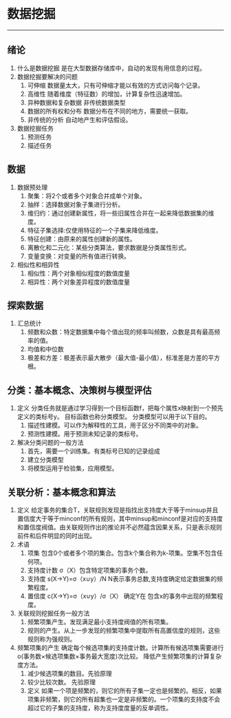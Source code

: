 
# 数据挖掘

------
## 绪论
1. 什么是数据挖掘
    是在大型数据存储库中，自动的发现有用信息的过程。
2. 数据挖掘要解决的问题
    1. 可伸缩 数据量太大，只有可伸缩才能以有效的方式访问每个记录。
    2. 高维性 随着维度（特征数）的增加，计算复杂性迅速增加。
    3. 异种数据和复杂数据  非传统数据类型
    4. 数据的所有权和分布 数据分布在不同的地方，需要统一获取。
    5. 非传统的分析 自动地产生和评估假设。
3. 数据挖掘任务
    1. 预测任务
    2. 描述任务

## 数据
1. 数据预处理
    1. 聚集：将2个或者多个对象合并成单个对象。
    2. 抽样：选择数据对象子集进行分析。
    3. 维归约：通过创建新属性，将一些旧属性合并在一起来降低数据集的维度。
    4. 特征子集选择:仅使用特征的一个子集来降低维度。
    5. 特征创建：由原来的属性创建新的属性。
    6. 离散化和二元化：某些分类算法，要求数据是分类属性形式。
    7. 变量变换：对变量的所有值进行转换。
2. 相似性和相异性
    1. 相似性：两个对象相似程度的数值度量
    2. 相异性：两个对象差异程度的数值度量
    
## 探索数据
1. 汇总统计
    1.  频数和众数：特定数据集中每个值出现的频率叫频数，众数是具有最高频率的值。
    2.  均值和中位数
    3.  极差和方差：极差表示最大散步（最大值-最小值），标准差是方差的平方根。

## 分类：基本概念、决策树与模型评估

1. 定义
   分类任务就是通过学习得到一个目标函数f，把每个属性x映射到一个预先定义的类标号y。
   目标函数也称分类模型。
   分类模型可以用于以下目的。
   1. 描述性建模。可以作为解释性的工具，用于区分不同类中的对象。
   2. 预测性建模。用于预测未知记录的类标号。
2. 解决分类问题的一般方法
   1. 首先，需要一个训练集。有类标号已知的记录组成
   2. 建立分类模型
   3. 将模型运用于检验集，应用模型。

## 关联分析：基本概念和算法
1. 定义
   给定事务的集合T，关联规则发现是指找出支持度大于等于minsup并且置信度大于等于minconf的所有规则，其中minsup和minconf是对应的支持度和置信度阀值。由关联规则作出的推论并不必然蕴含因果关系，只是表示规则前件和后件明显的同时出现。
2. 术语
   1. 项集 包含0个或者多个项的集合。包含k个集合称为k-项集。空集不包含任何项。
   2. 支持度计数 σ（X）包含特定项集的事务个数。
   3. 支持度 s(X->Y)=σ（x∪y）/N  N表示事务总数,支持度确定给定数据集的频繁程度。
   4. 置信度 c(X->Y)=σ（x∪y）/σ（X） 确定Y在 包含x的事务中出现的频繁程度。
3. 关联规则挖掘任务一般方法
   1. 频繁项集产生。发现满足最小支持度阀值的所有项集。
   2. 规则的产生。从上一步发现的频繁项集中提取所有高置信度的规则，这些规则称为强规则。
4. 频繁项集的产生
   确定每个候选项集的支持度计数。计算所有候选项集需要进行o(事务数×候选项集数×事务最大宽度)次比较。
   降低产生频繁项集的计算复杂度方法。
   1. 减少候选项集的数目。先验原理
   2. 较少比较次数。
   先验原理 
   1. 定义
      如果一个项是频繁的，则它的所有子集一定也是频繁的。相反，如果项集非频繁，则它的所有超集也一定是非频繁的。一个项集的支持度不会超过它的子集的支持度，称为支持度度量的反单调性。


